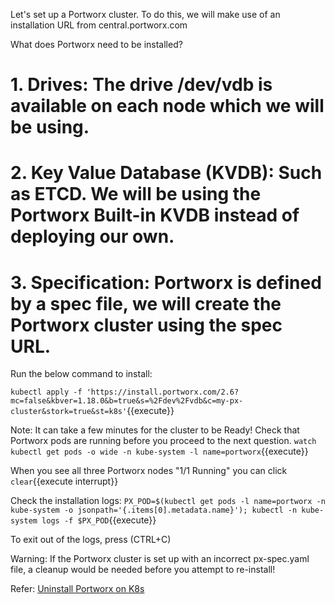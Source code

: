 Let's set up a Portworx cluster. To do this, we will make use of an installation URL from central.portworx.com

What does Portworx need to be installed?

# 1. Drives: The drive /dev/vdb is available on each node which we will be using.
# 2. Key Value Database (KVDB): Such as ETCD. We will be using the Portworx Built-in KVDB instead of deploying our own.
# 3. Specification: Portworx is defined by a spec file, we will create the Portworx cluster using the spec URL.


Run the below command to install:

`kubectl apply -f 'https://install.portworx.com/2.6?mc=false&kbver=1.18.0&b=true&s=%2Fdev%2Fvdb&c=my-px-cluster&stork=true&st=k8s'`{{execute}}

Note: It can take a few minutes for the cluster to be Ready! Check that Portworx pods are running before you proceed to the next question.
`watch kubectl get pods -o wide -n kube-system -l name=portworx`{{execute}}

When you see all three Portworx nodes "1/1 Running" you can click ```clear```{{execute interrupt}}

Check the installation logs:
`PX_POD=$(kubectl get pods -l name=portworx -n kube-system -o jsonpath='{.items[0].metadata.name}'); kubectl -n kube-system logs -f $PX_POD`{{execute}}

To exit out of the logs, press (CTRL+C)


Warning: If the Portworx cluster is set up with an incorrect px-spec.yaml file, a cleanup would be needed before you attempt to re-install!

Refer: [Uninstall Portworx on K8s](/https://docs.portworx.com/portworx-install-with-kubernetes/operate-and-maintain-on-kubernetes/uninstall/uninstall/)
